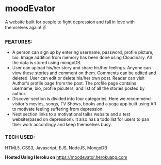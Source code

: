 # moodEvator
A website built for people to fight depression and fall in love with themselves again! ✌

### FEATURES:

- A person can sign up by entering username, password, profile picture, bio.
Image addition from memory has been done using Cloudinary. All the data is stored using mongoDB.
- User can upload his/her story and share his/her feelings. Anyone can view these stories and comment on them. Comments can be edited and deleted. User can edit or delete his/her own post.
Reader can visit Author's profile page from the post. The profile page contains username, bio, profile picuters, and list of all the stories posted by author.
- Discover section is divided into four categories. Here we recommend visitor's movies, songs, TV Shows, books and a yoga app built using AR to motivate feeling suffering from depression.
- Next section links to a motivational talks website and a test website(based on depression). It also has a todo list for users to pan thier work accordingy and keep themselves busy.

### TECH USED:
HTML5, CSS3, Javascript, EJS, NodeJS, MongoDB

**Hosted Using Heroku on** https://moodevator.herokuapp.com
